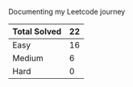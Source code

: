 Documenting my Leetcode journey


Total Solved  | 22
------------- | ------------
Easy  | 16
Medium  | 6
Hard  | 0
